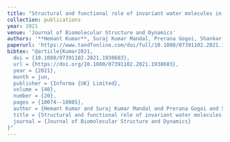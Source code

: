 ```yaml
---
title: "Structural and functional role of invariant water molecules in matrix metalloproteinases: a data-mining approach"
collection: publications
year: 2021
venue: 'Journal of Biomolecular Structure and Dynamics'
authors: '**Hemant Kumar**, Suraj Kumar Mandal, Prerana Gogoi, Shankar Prasad Kanaujia'
paperurl: 'https://www.tandfonline.com/doi/full/10.1080/07391102.2021.1938683'
bibtex: "@article{Kumar2021,
  doi = {10.1080/07391102.2021.1938683},
  url = {https://doi.org/10.1080/07391102.2021.1938683},
  year = {2021},
  month = jun,
  publisher = {Informa {UK} Limited},
  volume = {40},
  number = {20},
  pages = {10074--10085},
  author = {Hemant Kumar and Suraj Kumar Mandal and Prerana Gogoi and Shankar Prasad Kanaujia},
  title = {Structural and functional role of invariant water molecules in matrix metalloproteinases: a data-mining approach},
  journal = {Journal of Biomolecular Structure and Dynamics}
}"
---
```

